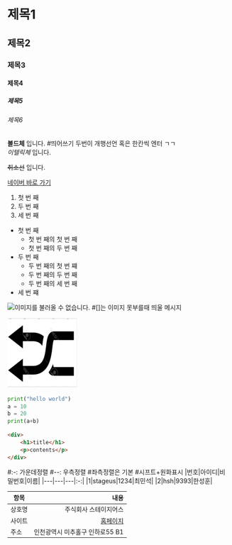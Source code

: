 # 제목1

## 제목2

### 제목3

#### 제목4

##### 제목5

###### 제목6

**볼드체** 입니다.  #띄어쓰기 두번이 개행선언 혹은 한칸씩 엔터 ㄱㄱ  
*이텔릭체* 입니다.

~~취소선~~ 입니다.  


[네이버 바로 가기](http://www.naver.com)

1. 첫 번 째
2. 두 번 째
3. 세 번 째

- 첫 번 째
    - 첫 번 째의 첫 번 째
    - 첫 번 째의 두 번 째
- 두 번 째
    - 두 번 째의 첫 번 쨰
    - 두 번 째의 두 번 째
    - 두 번 째의 세 번 째
- 세 번 쨰


![이미지를 불러올 수 없습니다.](https://www.google.com/url?sa=i&url=https%3A%2F%2Fwww.notepet.co.kr%2Fnews%2Farticle%2Farticle_view%2F%3Fidx%3D17405&psig=AOvVaw0qpbc785sqN7NaDCZd87Us&ust=1629801204605000&source=images&cd=vfe&ved=0CAsQjRxqFwoTCMCIpeH4xvICFQAAAAAdAAAAABAD)   #[]는 이미지 못부를때 띄울 메시지

![이미지를 불러올 수 없습니다.](./Shupple.png)


```python
print("hello world")
a = 10
b = 20
print(a+b)
```

```html
<div>
    <h1>title</h1>
    <p>contents</p>
</div>
```



#:-: 가운데정렬
#--: 우측정렬
#좌측정렬은 기본
#시프트+원화표시
|번호|아이디|비밀번호|이름|
|---|---|---|:-:|
|1|stageus|1234|최민석|
|2|hsh|9393|한성훈|

|항목|내용|
|---|--:|
|상호명|주식회사 스테이지어스|
|사이트|[홈페이지](https://www.stageus.co.kr)|
|주소|인천광역시 미추홀구 인하로55 B1|